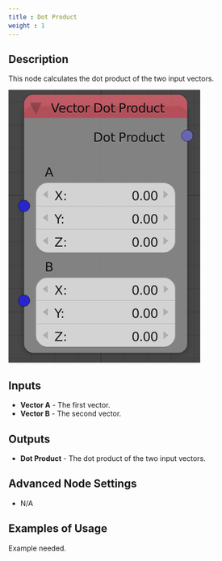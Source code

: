 ```yaml
---
title : Dot Product
weight : 1
---
```


## Description

This node calculates the dot product of the two input vectors.

![image](dot_product_node.png)

## Inputs

- **Vector A** - The first vector.
- **Vector B** - The second vector.

## Outputs

- **Dot Product** - The dot product of the two input vectors.

## Advanced Node Settings

- N/A

## Examples of Usage

<div class="todo">

Example needed.

</div>
